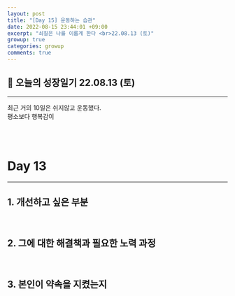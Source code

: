 ```yaml
---
layout: post
title: "[Day 15] 운동하는 습관"
date: 2022-08-15 23:44:01 +09:00
excerpt: "쇠질은 나를 이롭게 한다 <br>22.08.13 (토)"
growup: true
categories: growup
comments: true
---
```

## 📒 오늘의 성장일기 22.08.13 (토)
---------------------------

<!-- <figure>
    <a href="/assets/img/grow/2022-07-31/weekend.jpg"><img src="/assets/img/grow/2022-07-31/weekend.jpg"></a>    
    <figcaption style="text-align:center">또 분실했다</figcaption>
</figure> -->

최근 거의 10일은 쉬지않고 운동했다.  
평소보다 행복감이 

<br>
<br>

# Day 13
---
## 1. 개선하고 싶은 부분


<br>

## 2. 그에 대한 해결책과 필요한 노력 과정

<br>

## 3. 본인이 약속을 지켰는지


<br>
<br>
<br>

[jekyll-docs]: https://jekyllrb.com/docs/home
[jekyll-gh]:   https://github.com/jekyll/jekyll
[jekyll-talk]: https://talk.jekyllrb.com/
